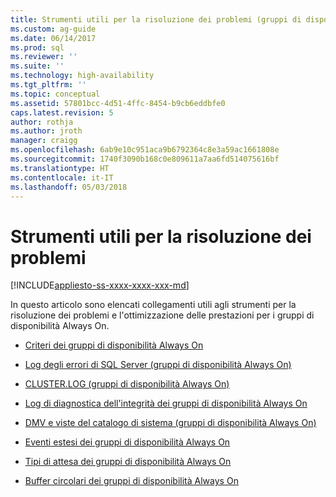```yaml
---
title: Strumenti utili per la risoluzione dei problemi (gruppi di disponibilità Always On - SQL Server) | Microsoft Docs
ms.custom: ag-guide
ms.date: 06/14/2017
ms.prod: sql
ms.reviewer: ''
ms.suite: ''
ms.technology: high-availability
ms.tgt_pltfrm: ''
ms.topic: conceptual
ms.assetid: 57801bcc-4d51-4ffc-8454-b9cb6eddbfe0
caps.latest.revision: 5
author: rothja
ms.author: jroth
manager: craigg
ms.openlocfilehash: 6ab9e10c951aca9b6792364c8e3a59ac1661808e
ms.sourcegitcommit: 1740f3090b168c0e809611a7aa6fd514075616bf
ms.translationtype: HT
ms.contentlocale: it-IT
ms.lasthandoff: 05/03/2018
---
```

# <a name="useful-tools-for-troubleshooting"></a>Strumenti utili per la risoluzione dei problemi
[!INCLUDE[appliesto-ss-xxxx-xxxx-xxx-md](../../../includes/appliesto-ss-xxxx-xxxx-xxx-md.md)]
    
 In questo articolo sono elencati collegamenti utili agli strumenti per la risoluzione dei problemi e l'ottimizzazione delle prestazioni per i gruppi di disponibilità Always On.  
  
  - [Criteri dei gruppi di disponibilità Always On](always-on-policies.md)  
  
  - [Log degli errori di SQL Server &#40;gruppi di disponibilità Always On&#41;](sql-server-error-log-always-on-availability-groups.md)  
  
  - [CLUSTER.LOG &#40;gruppi di disponibilità Always On&#41;](cluster-log-always-on-availability-groups.md)  
  
  - [Log di diagnostica dell'integrità dei gruppi di disponibilità Always On](always-on-health-diagnostics-log.md)  
  
  - [DMV e viste del catalogo di sistema &#40;gruppi di disponibilità Always On&#41;](dynamic-management-views-and-system-catalog-views-always-on-availability-groups.md)  
  
  - [Eventi estesi dei gruppi di disponibilità Always On](always-on-extended-events.md)  
  
  - [Tipi di attesa dei gruppi di disponibilità Always On](always-on-wait-types.md)  
  
  - [Buffer circolari dei gruppi di disponibilità Always On](always-on-ring-buffers.md)  
  
  